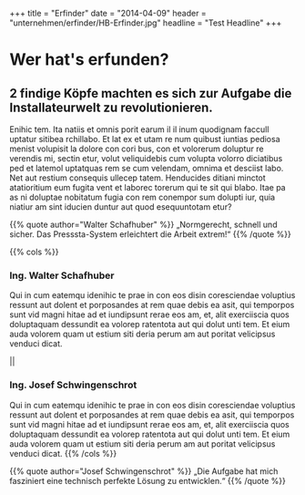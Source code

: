 +++
title = "Erfinder"
date = "2014-04-09"
header = "unternehmen/erfinder/HB-Erfinder.jpg"
headline = "Test Headline"
+++

# Wer hat's erfunden?


## 2 findige Köpfe machten es sich zur Aufgabe die Installateurwelt zu revolutionieren.

Enihic tem. Ita natiis et omnis porit earum il il inum quodignam faccull uptatur sitibea rchillabo. Et lat ex et utam re num quibust iuntias pediosa menist volupisit la dolore con cori
bus, con et volorerum doluptur re verendis mi, sectin etur, volut veliquidebis cum volupta volorro diciatibus ped et latemol uptatquas rem se cum velendam, omnima et desciist
labo. Net aut restium consequis ullecep tatem. Henducides ditiani minctot atatioritium eum fugita vent et laborec torerum qui te sit qui blabo. Itae pa as ni doluptae nobitatum
fugia con rem conempor sum dolupti iur, quia niatiur am sint iducien duntur aut quod esequuntotam etur?

{{% quote author="Walter Schafhuber" %}}
„Normgerecht, schnell und sicher. Das Presssta-System erleichtert die Arbeit extrem!“
{{% /quote %}}

{{% cols %}}
### Ing. Walter Schafhuber 
Qui in cum eatemqu idenihic te prae in con eos disin coresciendae voluptius ressunt aut dolent et porposandes at rem quae debis ea asit, qui temporpos sunt vid magni hitae ad et iundipsunt rerae eos am, et, alit exerciiscia quos doluptaquam dessundit ea volorep ratentota aut qui dolut unti tem. Et eium auda volorem quam ut estium siti deria perum am aut poritat velicipsus venduci dicat.

||

### Ing. Josef Schwingenschrot
Qui in cum eatemqu idenihic te prae in con eos disin coresciendae voluptius ressunt aut dolent et porposandes at rem quae debis ea asit, qui temporpos sunt vid magni hitae ad et iundipsunt rerae eos am, et, alit exerciiscia quos doluptaquam dessundit ea volorep ratentota aut qui dolut unti tem. Et eium auda volorem quam ut estium siti deria perum am aut poritat velicipsus venduci dicat.
{{% /cols %}}



{{% quote author="Josef Schwingenschrot" %}}
„Die Aufgabe hat mich fasziniert eine technisch perfekte Lösung zu entwicklen.“
{{% /quote %}}
